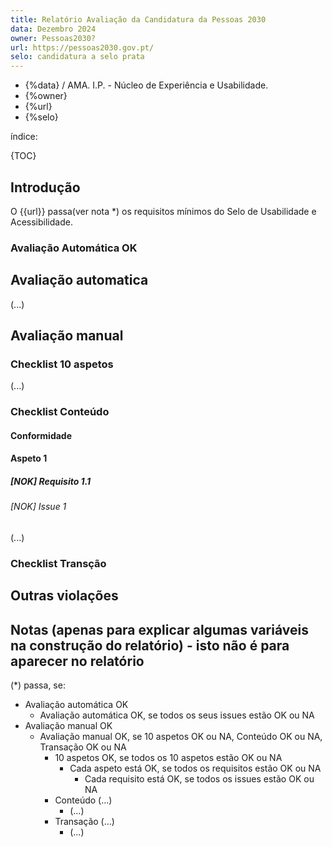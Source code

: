 ```yaml
---
title: Relatório Avaliação da Candidatura da Pessoas 2030
data: Dezembro 2024
owner: Pessoas2030?
url: https://pessoas2030.gov.pt/
selo: candidatura a selo prata
---
```


- {%data} / AMA. I.P. - Núcleo de Experiência e Usabilidade.
- {%owner}
- {%url}
- {%selo}

índice:

{TOC}

## Introdução

O {{url}} passa(ver nota *) os requisitos mínimos do Selo de Usabilidade e Acessibilidade.

### Avaliação Automática OK



## Avaliação automatica

(...)

## Avaliação manual

### Checklist 10 aspetos

(...)

### Checklist Conteúdo

#### Conformidade

#### Aspeto 1

##### [NOK] Requisito 1.1

###### [NOK] Issue 1
(...)

### Checklist Transção

## Outras violações

## Notas (apenas para explicar algumas variáveis na construção do relatório) - isto não é para aparecer no relatório

(*) passa, se:

- Avaliação automática OK
  - Avaliação automática OK, se todos os seus issues estão OK ou NA
- Avaliação manual OK
  - Avaliação manual OK, se 10 aspetos OK ou NA, Conteúdo OK ou NA, Transação OK ou NA
    - 10 aspetos OK, se todos os 10 aspetos estão OK ou NA
      - Cada aspeto está OK, se todos os requisitos estão OK ou NA
        - Cada requisito está OK, se todos os issues estão OK ou NA
    - Conteúdo (...)
      - (...)
    - Transação (...)
      - (...)
